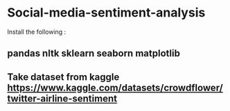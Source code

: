 # Social-media-sentiment-analysis

Install the following :

pandas
nltk
sklearn
seaborn
matplotlib
------------------------------------------------------------------------
Take dataset from kaggle
https://www.kaggle.com/datasets/crowdflower/twitter-airline-sentiment
------------------------------------------------------------------------
